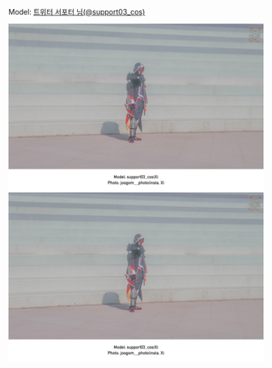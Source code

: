 ﻿---
dddd: 2024.02.17 일페
nickname: 서포터
sns_type: x
sns_id: support03_cos
---

Model: <a href="https://x.com/support03_cos" target="_blank">트위터 서포터 님(@support03_cos)</a>

![DSC03498.jpg](/assets/img/2024/02-17/DSC03498.jpg)
![DSC03499.jpg](/assets/img/2024/02-17/DSC03499.jpg)